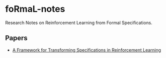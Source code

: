 # foRmaL-notes
Research Notes on Reinforcement Learning from Formal Specifications.

## Papers

- [A Framework for Transforming Specifications in Reinforcement Learning](https://www.cis.upenn.edu/~alur/TL-RL.pdf)
